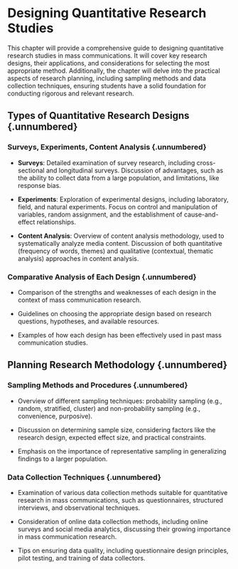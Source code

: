 # Designing Quantitative Research Studies

This chapter will provide a comprehensive guide to designing quantitative research studies in mass communications. It will cover key research designs, their applications, and considerations for selecting the most appropriate method. Additionally, the chapter will delve into the practical aspects of research planning, including sampling methods and data collection techniques, ensuring students have a solid foundation for conducting rigorous and relevant research.

## Types of Quantitative Research Designs {.unnumbered}

### Surveys, Experiments, Content Analysis {.unnumbered}

- **Surveys**: Detailed examination of survey research, including cross-sectional and longitudinal surveys. Discussion of advantages, such as the ability to collect data from a large population, and limitations, like response bias.

- **Experiments**: Exploration of experimental designs, including laboratory, field, and natural experiments. Focus on control and manipulation of variables, random assignment, and the establishment of cause-and-effect relationships.

- **Content Analysis**: Overview of content analysis methodology, used to systematically analyze media content. Discussion of both quantitative (frequency of words, themes) and qualitative (contextual, thematic analysis) approaches in content analysis.

### Comparative Analysis of Each Design {.unnumbered}

- Comparison of the strengths and weaknesses of each design in the context of mass communication research.

- Guidelines on choosing the appropriate design based on research questions, hypotheses, and available resources.

- Examples of how each design has been effectively used in past mass communication studies.

## Planning Research Methodology {.unnumbered}

### Sampling Methods and Procedures {.unnumbered}

- Overview of different sampling techniques: probability sampling (e.g., random, stratified, cluster) and non-probability sampling (e.g., convenience, purposive).

- Discussion on determining sample size, considering factors like the research design, expected effect size, and practical constraints.

- Emphasis on the importance of representative sampling in generalizing findings to a larger population.

### Data Collection Techniques {.unnumbered}

- Examination of various data collection methods suitable for quantitative research in mass communications, such as questionnaires, structured interviews, and observational techniques.

- Consideration of online data collection methods, including online surveys and social media analytics, discussing their growing importance in mass communication research.

- Tips on ensuring data quality, including questionnaire design principles, pilot testing, and training of data collectors.
